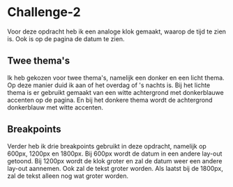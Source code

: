 # Challenge-2
Voor deze opdracht heb ik een analoge klok gemaakt, waarop de tijd te zien is. Ook is op de pagina de datum te zien.

## Twee thema's
Ik heb gekozen voor twee thema's, namelijk een donker en een licht thema. Op deze manier duid ik aan of het overdag of 's nachts is. Bij het lichte thema is er gebruikt gemaakt van een witte achtergrond met donkerblauwe accenten op de pagina. En bij het donkere thema wordt de achtergrond donkerblauw met witte accenten.

## Breakpoints
Verder heb ik drie breakpoints gebruikt in deze opdracht, namelijk op 600px, 1200px en 1800px. Bij 600px wordt de datum in een andere lay-out getoond.
Bij 1200px wordt de klok groter en zal de datum weer een andere lay-out aannemen. Ook zal de tekst groter worden. Als laatst bij de 1800px, zal de tekst alleen nog wat groter worden.
